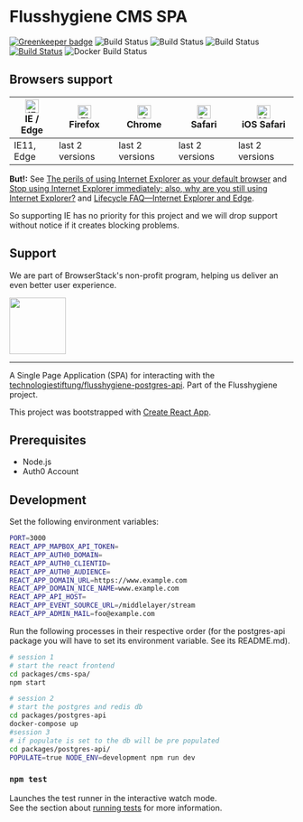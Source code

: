 # Flusshygiene CMS SPA

[![Greenkeeper badge](https://badges.greenkeeper.io/technologiestiftung/flusshygiene-cms-spa.svg)](https://greenkeeper.io/) ![Build Status](https://github.com/technologiestiftung/flusshygiene-cms-spa/workflows/Node%20CI%20Build/badge.svg) ![Build Status](https://github.com/technologiestiftung/flusshygiene-cms-spa/workflows/docker-image-build-and-push/badge.svg) ![Build Status](https://github.com/technologiestiftung/flusshygiene-cms-spa/workflows/Node%20CI%20Test/badge.svg) [![Build Status](https://travis-ci.com/technologiestiftung/flusshygiene-cms-spa.svg?branch=master)](https://travis-ci.com/technologiestiftung/flusshygiene-cms-spa) ![Docker Build Status](https://img.shields.io/docker/cloud/build/technologiestiftung/flusshygiene-cms-spa)

## Browsers support

| [<img src="https://raw.githubusercontent.com/alrra/browser-logos/master/src/edge/edge_48x48.png" alt="IE / Edge" width="24px" height="24px" />](http://godban.github.io/browsers-support-badges/)</br>IE / Edge | [<img src="https://raw.githubusercontent.com/alrra/browser-logos/master/src/firefox/firefox_48x48.png" alt="Firefox" width="24px" height="24px" />](http://godban.github.io/browsers-support-badges/)</br>Firefox | [<img src="https://raw.githubusercontent.com/alrra/browser-logos/master/src/chrome/chrome_48x48.png" alt="Chrome" width="24px" height="24px" />](http://godban.github.io/browsers-support-badges/)</br>Chrome | [<img src="https://raw.githubusercontent.com/alrra/browser-logos/master/src/safari/safari_48x48.png" alt="Safari" width="24px" height="24px" />](http://godban.github.io/browsers-support-badges/)</br>Safari | [<img src="https://raw.githubusercontent.com/alrra/browser-logos/master/src/safari-ios/safari-ios_48x48.png" alt="iOS Safari" width="24px" height="24px" />](http://godban.github.io/browsers-support-badges/)</br>iOS Safari |
| --------------------------------------------------------------------------------------------------------------------------------------------------------------------------------------------------------------- | ----------------------------------------------------------------------------------------------------------------------------------------------------------------------------------------------------------------- | ------------------------------------------------------------------------------------------------------------------------------------------------------------------------------------------------------------- | ------------------------------------------------------------------------------------------------------------------------------------------------------------------------------------------------------------- | ----------------------------------------------------------------------------------------------------------------------------------------------------------------------------------------------------------------------------- |
| IE11, Edge                                                                                                                                                                                                      | last 2 versions                                                                                                                                                                                                   | last 2 versions                                                                                                                                                                                               | last 2 versions                                                                                                                                                                                               | last 2 versions                                                                                                                                                                                                               |

**But!:** See [The perils of using Internet Explorer as your default browser](https://techcommunity.microsoft.com/t5/Windows-IT-Pro-Blog/The-perils-of-using-Internet-Explorer-as-your-default-browser/ba-p/331732) and [Stop using Internet Explorer immediately; also, why are you still using Internet Explorer?](https://mashable.com/article/internet-explorer-vulnerability-just-stop-using-it/?europe=true) and [Lifecycle FAQ—Internet Explorer and Edge](https://support.microsoft.com/en-us/help/17454/lifecycle-faq-internet-explorer).

So supporting IE has no priority for this project and we will drop support without notice if it creates blocking problems.

## Support

We are part of BrowserStack's non-profit program, helping us deliver an even better user experience.

<a href="https://www.browserstack.com/">
  <img src="../../docs/images/browserstack-logo-600x315.png" height="100">
</a>

---

A Single Page Application (SPA) for interacting with the [technologiestiftung/flusshygiene-postgres-api](https://github.com/technologiestiftung/flusshygiene-postgres-api). Part of the Flusshygiene project.

This project was bootstrapped with [Create React App](https://github.com/facebook/create-react-app).

## Prerequisites

- Node.js
- Auth0 Account

## Development

Set the following environment variables:

```bash
PORT=3000
REACT_APP_MAPBOX_API_TOKEN=
REACT_APP_AUTH0_DOMAIN=
REACT_APP_AUTH0_CLIENTID=
REACT_APP_AUTH0_AUDIENCE=
REACT_APP_DOMAIN_URL=https://www.example.com
REACT_APP_DOMAIN_NICE_NAME=www.example.com
REACT_APP_API_HOST=
REACT_APP_EVENT_SOURCE_URL=/middlelayer/stream
REACT_APP_ADMIN_MAIL=foo@example.com
```

Run the following processes in their respective order (for the postgres-api package you will have to set its environment variable. See its README.md).

```bash
# session 1
# start the react frontend
cd packages/cms-spa/
npm start

# session 2
# start the postgres and redis db
cd packages/postgres-api
docker-compose up
#session 3
# if populate is set to the db will be pre populated
cd packages/postgres-api/
POPULATE=true NODE_ENV=development npm run dev
```

### `npm test`

Launches the test runner in the interactive watch mode.  
See the section about [running tests](https://facebook.github.io/create-react-app/docs/running-tests) for more information.
